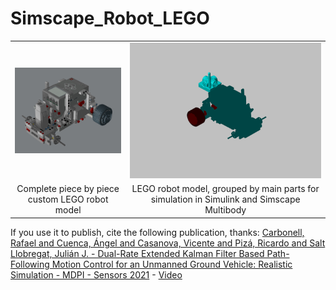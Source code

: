 # Simscape_Robot_LEGO

<table>
  <tr>
    <td>
      <img src="RobotModel_complete.png" alt="Complete Robot Model" style="width: 100%;">
    </td>
    <td>
      <img src="RobotModel_simulink.png" alt="Simulink Robot Model" style="width: 100%;">
    </td>
  </tr>
  <tr>
    <td style="text-align: center;">Complete piece by piece custom LEGO robot model</td>
    <td style="text-align: center;">LEGO robot model, grouped by main parts for simulation in Simulink and Simscape Multibody</td>
  </tr>
</table>

If you use it to publish, cite the following publication, thanks:
[Carbonell, Rafael and Cuenca, Ángel and Casanova, Vicente and Pizá, Ricardo and Salt Llobregat, Julián J. - Dual-Rate Extended Kalman Filter Based Path-Following Motion Control for an Unmanned Ground Vehicle: Realistic Simulation - MDPI - Sensors 2021](https://doi.org/10.3390/s21227557) - [Video](https://youtu.be/eWQBw9Ew0UM)
